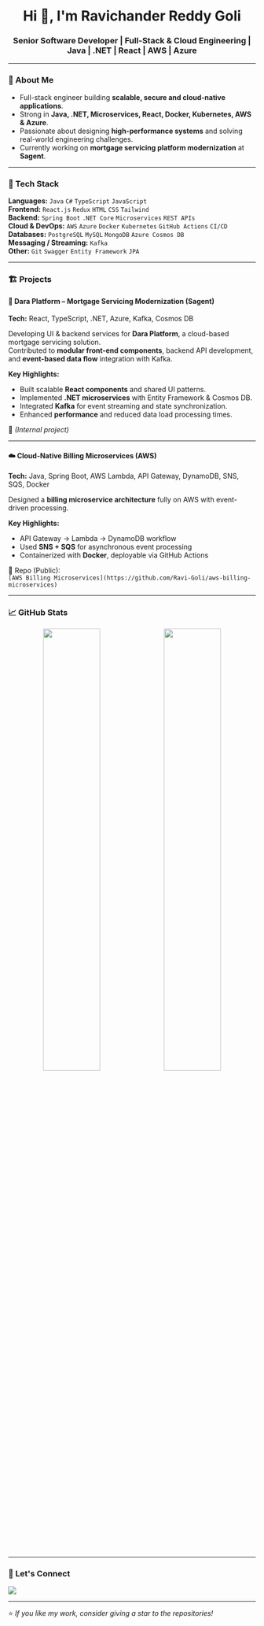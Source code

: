 <h1 align="center">Hi 👋, I'm Ravichander Reddy Goli</h1>
<h3 align="center">Senior Software Developer | Full-Stack & Cloud Engineering | Java | .NET | React | AWS | Azure</h3>

---

### 🚀 About Me

- Full-stack engineer building **scalable, secure and cloud-native applications**.
- Strong in **Java, .NET, Microservices, React, Docker, Kubernetes, AWS & Azure**.
- Passionate about designing **high-performance systems** and solving real-world engineering challenges.
- Currently working on **mortgage servicing platform modernization** at **Sagent**.

---

### 🧰 Tech Stack

**Languages:** `Java` `C#` `TypeScript` `JavaScript`  
**Frontend:** `React.js` `Redux` `HTML` `CSS` `Tailwind`  
**Backend:** `Spring Boot` `.NET Core` `Microservices` `REST APIs`  
**Cloud & DevOps:** `AWS` `Azure` `Docker` `Kubernetes` `GitHub Actions` `CI/CD`  
**Databases:** `PostgreSQL` `MySQL` `MongoDB` `Azure Cosmos DB`  
**Messaging / Streaming:** `Kafka`  
**Other:** `Git` `Swagger` `Entity Framework` `JPA`

---

### 🏗️ Projects

#### 🏦 Dara Platform – Mortgage Servicing Modernization (Sagent)
**Tech:** React, TypeScript, .NET, Azure, Kafka, Cosmos DB

Developing UI & backend services for **Dara Platform**, a cloud-based mortgage servicing solution.  
Contributed to **modular front-end components**, backend API development, and **event-based data flow** integration with Kafka.

**Key Highlights:**
- Built scalable **React components** and shared UI patterns.
- Implemented **.NET microservices** with Entity Framework & Cosmos DB.
- Integrated **Kafka** for event streaming and state synchronization.
- Enhanced **performance** and reduced data load processing times.

🔗 *(Internal project)*

---

#### ☁️ Cloud-Native Billing Microservices (AWS)
**Tech:** Java, Spring Boot, AWS Lambda, API Gateway, DynamoDB, SNS, SQS, Docker

Designed a **billing microservice architecture** fully on AWS with event-driven processing.

**Key Highlights:**
- API Gateway → Lambda → DynamoDB workflow
- Used **SNS + SQS** for asynchronous event processing
- Containerized with **Docker**, deployable via GitHub Actions

🔗 Repo (Public):  
`[AWS Billing Microservices](https://github.com/Ravi-Goli/aws-billing-microservices)` 

---

### 📈 GitHub Stats

<p align="center">
  <img width="48%" src="https://github-readme-stats.vercel.app/api?username=ravichander-goli&show_icons=true&theme=tokyonight" />
  <img width="48%" src="https://github-readme-streak-stats.herokuapp.com/?user=ravichander-goli&theme=tokyonight" />
</p>

---

### 🤝 Let's Connect
<a href="https://www.linkedin.com/in/ravichander-reddy-goli/">
  <img src="https://img.shields.io/badge/LinkedIn-Connect-blue?style=for-the-badge&logo=linkedin" />
</a>

---

⭐️ *If you like my work, consider giving a star to the repositories!*
